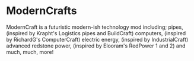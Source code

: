 ModernCrafts
============

  ModernCraft is a futuristic modern-ish technology mod including; pipes, (inspired by Krapht's Logistics pipes and BuildCraft) computers, (inspired by RichardG's ComputerCraft) electric energy, (inspired by IndustrialCraft) advanced redstone power, (inspired by Elooram's RedPower 1 and 2) and much, much, more! 